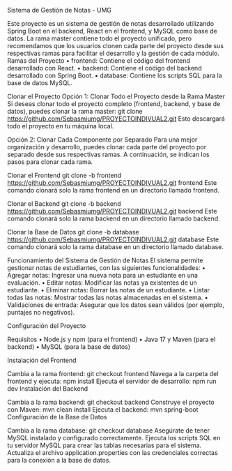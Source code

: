 Sistema de Gestión de Notas - UMG

Este proyecto es un sistema de gestión de notas desarrollado utilizando Spring Boot en el backend, React en el frontend, y MySQL como base de datos. La rama master contiene todo el proyecto unificado, pero recomendamos que los usuarios clonen cada parte del proyecto desde sus respectivas ramas para facilitar el desarrollo y la gestión de cada módulo. Ramas del Proyecto • frontend: Contiene el código del frontend desarrollado con React. • backend: Contiene el código del backend desarrollado con Spring Boot. • database: Contiene los scripts SQL para la base de datos MySQL.

Clonar el Proyecto Opción 1: Clonar Todo el Proyecto desde la Rama Master Si deseas clonar todo el proyecto completo (frontend, backend, y base de datos), puedes clonar la rama master: git clone https://github.com/Sebasmiumg/PROYECTOINDIVUAL2.git Esto descargará todo el proyecto en tu máquina local.

Opción 2: Clonar Cada Componente por Separado Para una mejor organización y desarrollo, puedes clonar cada parte del proyecto por separado desde sus respectivas ramas. A continuación, se indican los pasos para clonar cada rama.

Clonar el Frontend git clone -b frontend https://github.com/Sebasmiumg/PROYECTOINDIVUAL2.git frontend Este comando clonará solo la rama frontend en un directorio llamado frontend.

Clonar el Backend git clone -b backend https://github.com/Sebasmiumg/PROYECTOINDIVUAL2.git backend Este comando clonará solo la rama backend en un directorio llamado backend.

Clonar la Base de Datos git clone -b database https://github.com/Sebasmiumg/PROYECTOINDIVUAL2.git database Este comando clonará solo la rama database en un directorio llamado database.

Funcionamiento del Sistema de Gestión de Notas El sistema permite gestionar notas de estudiantes, con las siguientes funcionalidades: • Agregar notas: Ingresar una nueva nota para un estudiante en una evaluación. • Editar notas: Modificar las notas ya existentes de un estudiante. • Eliminar notas: Borrar las notas de un estudiante. • Listar todas las notas: Mostrar todas las notas almacenadas en el sistema. • Validaciones de entrada: Asegurar que los datos sean válidos (por ejemplo, puntajes no negativos).

Configuración del Proyecto

Requisitos • Node.js y npm (para el frontend) • Java 17 y Maven (para el backend) • MySQL (para la base de datos)

Instalación del Frontend

Cambia a la rama frontend: git checkout frontend
Navega a la carpeta del frontend y ejecuta: npm install
Ejecuta el servidor de desarrollo: npm run dev
Instalación del Backend

Cambia a la rama backend: git checkout backend
Construye el proyecto con Maven: mvn clean install
Ejecuta el backend: mvn spring-boot
Configuración de la Base de Datos

Cambia a la rama database: git checkout database
Asegúrate de tener MySQL instalado y configurado correctamente.
Ejecuta los scripts SQL en tu servidor MySQL para crear las tablas necesarias para el sistema.
Actualiza el archivo application.properties con las credenciales correctas para la conexión a la base de datos.
